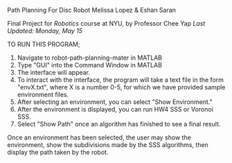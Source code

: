 Path Planning For Disc Robot
Melissa Lopez & Eshan Saran

Final Project for *Robotics* course at NYU, by Professor Chee Yap
*Last Updated: Monday, May 15*

TO RUN THIS PROGRAM;
1. Navigate to robot-path-planning-mater in MATLAB
2. Type "GUI" into the Command Window in MATLAB
3. The interface will appear.
4. To interact with the interface, the program will take a text
    file in the form "envX.txt", where X is a number 0-5, for which we have
    provided sample environment files.
5. After selecting an environment, you can select "Show Environment."
6. After the environment is displayed, you can run HW4 SSS or Voronoi SSS.
7. Select "Show Path" once an algorithm has finished to see a final result.

Once an environment has been selected, the user may show the environment,
show the subdivisions made by the SSS algorithms, then display the path
taken by the robot.
